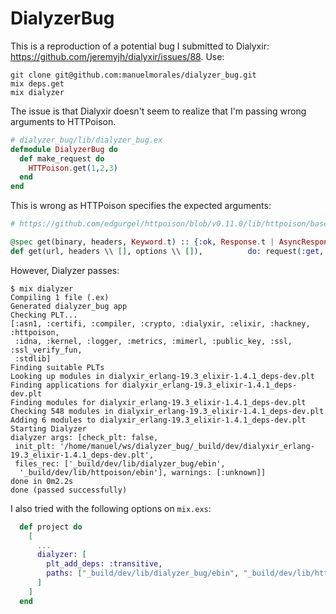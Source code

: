 # DialyzerBug

This is a reproduction of a potential bug I submitted to Dialyxir:
https://github.com/jeremyjh/dialyxir/issues/88.
Use:

```
git clone git@github.com:manuelmorales/dialyzer_bug.git
mix deps.get
mix dialyzer
```

The issue is that Dialyxir doesn't seem to realize that I'm passing wrong arguments to HTTPoison.

```elixir
# dialyzer_bug/lib/dialyzer_bug.ex
defmodule DialyzerBug do
  def make_request do
    HTTPoison.get(1,2,3)
  end
end
```

This is wrong as HTTPoison specifies the expected arguments:

```elixir
# https://github.com/edgurgel/httpoison/blob/v0.11.0/lib/httpoison/base.ex#L190

@spec get(binary, headers, Keyword.t) :: {:ok, Response.t | AsyncResponse.t} | {:error, Error.t}
def get(url, headers \\ [], options \\ []),          do: request(:get, url, "", headers, options
```

However, Dialyzer passes:

```
$ mix dialyzer
Compiling 1 file (.ex)
Generated dialyzer_bug app
Checking PLT...
[:asn1, :certifi, :compiler, :crypto, :dialyxir, :elixir, :hackney, :httpoison,
 :idna, :kernel, :logger, :metrics, :mimerl, :public_key, :ssl, :ssl_verify_fun,
 :stdlib]
Finding suitable PLTs
Looking up modules in dialyxir_erlang-19.3_elixir-1.4.1_deps-dev.plt
Finding applications for dialyxir_erlang-19.3_elixir-1.4.1_deps-dev.plt
Finding modules for dialyxir_erlang-19.3_elixir-1.4.1_deps-dev.plt
Checking 548 modules in dialyxir_erlang-19.3_elixir-1.4.1_deps-dev.plt
Adding 6 modules to dialyxir_erlang-19.3_elixir-1.4.1_deps-dev.plt
Starting Dialyzer
dialyzer args: [check_plt: false,
 init_plt: '/home/manuel/ws/dialyzer_bug/_build/dev/dialyxir_erlang-19.3_elixir-1.4.1_deps-dev.plt',
 files_rec: ['_build/dev/lib/dialyzer_bug/ebin',
  '_build/dev/lib/httpoison/ebin'], warnings: [:unknown]]
done in 0m2.2s
done (passed successfully)
```

I also tried with  the following options on `mix.exs`:

```elixir
  def project do
    [
      ...
      dialyzer: [
        plt_add_deps: :transitive,
        paths: ["_build/dev/lib/dialyzer_bug/ebin", "_build/dev/lib/httpoison/ebin"]
      ]
    ]
  end
```
